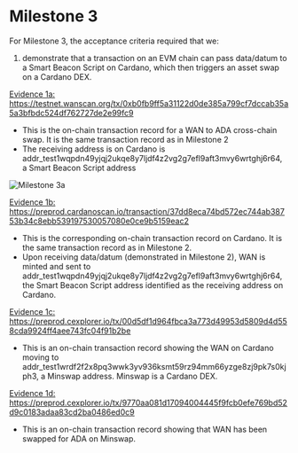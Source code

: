 # Milestone 3

For Milestone 3, the acceptance criteria required that we:

1.	demonstrate that a transaction on an EVM chain can pass data/datum to a Smart Beacon Script on Cardano, which then triggers an asset swap on a Cardano DEX.

<ins>Evidence 1a: https://testnet.wanscan.org/tx/0xb0fb9ff5a31122d0de385a799cf7dccab35a5a3bfbdc524df762727de2e99fc9</ins>

-	This is the on-chain transaction record for a WAN to ADA cross-chain swap. It is the same transaction record as in Milestone 2
-	The receiving address is on Cardano is addr_test1wqpdn49yjqj2ukqe8y7ljdf4z2vg2g7efl9aft3mvy6wrtghj6r64, a Smart Beacon Script address
	
![Milestone 3a](https://github.com/user-attachments/assets/8daf0771-e7db-4d5d-ac5f-dfac2887f2f6)

<ins>Evidence 1b: https://preprod.cardanoscan.io/transaction/37dd8eca74bd572ec744ab38753b34c8ebb539197530057080e0ce9b5159eac2</ins>

-	This is the corresponding on-chain transaction record on Cardano. It is the same transaction record as in Milestone 2. 
-	Upon receiving data/datum (demonstrated in Milestone 2), WAN is minted and sent to addr_test1wqpdn49yjqj2ukqe8y7ljdf4z2vg2g7efl9aft3mvy6wrtghj6r64, the Smart Beacon Script address identified as the receiving address on Cardano.

<ins>Evidence 1c: https://preprod.cexplorer.io/tx/00d5df1d964fbca3a773d49953d5809d4d558cda9924ff4aee743fc04f91b2be</ins>

-	This is an on-chain transaction record showing the WAN on Cardano moving to addr_test1wrdf2f2x8pq3wwk3yv936ksmt59rz94mm66yzge8zj9pk7s0kjph3, a Minswap address. Minswap is a Cardano DEX.

<ins>Evidence 1d: https://preprod.cexplorer.io/tx/9770aa081d17094004445f9fcb0efe769bd52d9c0183adaa83cd2ba0486ed0c9</ins>
-	This is an on-chain transaction record showing that WAN has been swapped for ADA on Minswap.
